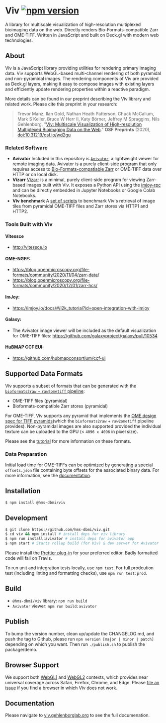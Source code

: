 # Viv [![npm version](https://badge.fury.io/js/%40hms-dbmi%2Fviv.svg)](https://badge.fury.io/js/%40hms-dbmi%2Fviv)

A library for multiscale visualization of high-resolution multiplexed bioimaging data on the web. Directly renders Bio-Formats-compatible Zarr and OME-TIFF.
Written in JavaScript and built on Deck.gl with modern web technologies.

## About

Viv is a JavaScript library providing utilities for rendering primary imaging data. Viv supports WebGL-based multi-channel rendering of both pyramidal and non-pyramidal images. The rendering components of Viv are provided as Deck.gl layers, making it easy to compose images with existing layers and efficiently update rendering properties within a reactive paradigm.

More details can be found in our preprint describing the Viv library and related work. Please cite this preprint in your research:

> Trevor Manz, Ilan Gold, Nathan Heath Patterson, Chuck McCallum, Mark S Keller, Bruce W Herr II, Katy Börner, Jeffrey M Spraggins, Nils Gehlenborg, "[Viv: Multiscale Visualization of High-resolution Multiplexed Bioimaging Data on the Web](https://osf.io/wd2gu/)." **OSF Preprints** (2020), [doi:10.31219/osf.io/wd2gu](https://doi.org/10.31219/osf.io/wd2gu)

### Related Software

- **Avivator** Included in this repository is [`Avivator`](http://avivator.gehlenborglab.org), a lightweight viewer for remote imaging data. Avivator is a purely client-side program that only requires access to [Bio-Formats-compatiable Zarr](./tutorial#option-1-create-a-bio-formats-raw-zarr) or OME-TIFF data over HTTP or on local disk.
- **Vizarr** [Vizarr](https://github.com/hms-dbmi/vizarr) is a minimal, purely client-side program for viewing Zarr-based images built with Viv. It exposes a Python API using the [imjoy-rpc](https://github.com/imjoy-team/imjoy-rpc) and can be directly embedded in Jupyter Notebooks or Google Colab Notebooks.
- **Viv benchmark** A [set of scripts](https://github.com/hms-dbmi/viv-tile-benchmark) to benchmark Viv's retrieval of image tiles from pyramidal OME-TIFF files and Zarr stores via HTTP1 and HTTP2.

### Tools Built with Viv

#### Vitessce
- http://vitessce.io

#### OME-NGFF:
- https://blog.openmicroscopy.org/file-formats/community/2020/11/04/zarr-data/
- https://blog.openmicroscopy.org/file-formats/community/2020/12/01/zarr-hcs/ 

#### ImJoy:
- https://imjoy.io/docs/#/i2k_tutorial?id=open-integration-with-imjoy  

#### Galaxy:
- The Avivator image viewer will be included as the default visualization for OME-TIFF files: https://github.com/galaxyproject/galaxy/pull/10534

#### HuBMAP CCF EUI:
- https://github.com/hubmapconsortium/ccf-ui


## Supported Data Formats

Viv supports a subset of formats that can be generated with the [`bioformats2raw` + `raw2ometiff` pipeline](https://www.glencoesoftware.com/blog/2019/12/09/converting-whole-slide-images-to-OME-TIFF.html):

- OME-TIFF files (pyramidal)
- Bioformats-compatible Zarr stores (pyramidal)

For OME-TIFF, Viv supports any pyramid that implements the [OME design spec for TIFF pyramids](https://ome.github.io/design/OME005/)(which the `bioformats2raw` + `raw2ometiff` pipeline provides).
Non-pyramidal images are also supported provided the individual texture can be uploaded to the GPU (< `4096 x 4096` in pixel size).

Please see the [tutorial](./tutorial/README.md) for more information on these formats.

### Data Preparation

Initial load time for OME-TIFFs can be optimized by generating a special `offsets.json` file containing byte offsets for the associated binary data. For more information, see the [documentation](http://viv.gehlenborglab.org/#data-preparation).

## Installation

```bash
$ npm install @hms-dbmi/viv
```

## Development

```bash
$ git clone https://github.com/hms-dbmi/viv.git
$ cd viv && npm install # install deps for viv library
$ npm run install:avivator # install deps for avivator app
$ npm start # Starts rollup build (for Viv) & dev server for Avivator
```

Please install the [Prettier plug-in](https://prettier.io/docs/en/editors.html) for your preferred editor. Badly formatted code will fail on Travis.

To run unit and integration tests locally, use `npm test`. For full prodcution test (including linting and formatting checks),
use `npm run test:prod`.

## Build

- `@hms-dbmi/viv` library: `npm run build`
- `Avivator` viewer: `npm run build:avivator`

## Publish

To bump the version number, clean up/update the CHANGELOG.md, and push the tag to Github,
please run `npm version [major | minor | patch]` depending on which you want. Then run `./publish.sh` to publish the package/demo.

## Browser Support

We support both [WebGL1](https://caniuse.com/?search=webgl) and [WebGL2](https://caniuse.com/?search=webgl2) contexts, which provides near universal coverage across Safari, Firefox, Chrome, and Edge. Please [file an issue](https://github.com/hms-dbmi/viv/issues/new) if you find a browser in which Viv does not work.

## Documentation

Please navigate to [viv.gehlenborglab.org](http://viv.gehlenborglab.org) to see the full documenation.
